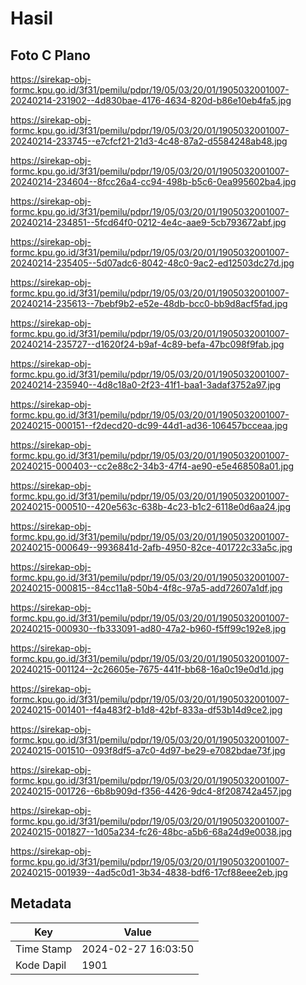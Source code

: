 # Hasil

## Foto C Plano

https://sirekap-obj-formc.kpu.go.id/3f31/pemilu/pdpr/19/05/03/20/01/1905032001007-20240214-231902--4d830bae-4176-4634-820d-b86e10eb4fa5.jpg

https://sirekap-obj-formc.kpu.go.id/3f31/pemilu/pdpr/19/05/03/20/01/1905032001007-20240214-233745--e7cfcf21-21d3-4c48-87a2-d5584248ab48.jpg

https://sirekap-obj-formc.kpu.go.id/3f31/pemilu/pdpr/19/05/03/20/01/1905032001007-20240214-234604--8fcc26a4-cc94-498b-b5c6-0ea995602ba4.jpg

https://sirekap-obj-formc.kpu.go.id/3f31/pemilu/pdpr/19/05/03/20/01/1905032001007-20240214-234851--5fcd64f0-0212-4e4c-aae9-5cb793672abf.jpg

https://sirekap-obj-formc.kpu.go.id/3f31/pemilu/pdpr/19/05/03/20/01/1905032001007-20240214-235405--5d07adc6-8042-48c0-9ac2-ed12503dc27d.jpg

https://sirekap-obj-formc.kpu.go.id/3f31/pemilu/pdpr/19/05/03/20/01/1905032001007-20240214-235613--7bebf9b2-e52e-48db-bcc0-bb9d8acf5fad.jpg

https://sirekap-obj-formc.kpu.go.id/3f31/pemilu/pdpr/19/05/03/20/01/1905032001007-20240214-235727--d1620f24-b9af-4c89-befa-47bc098f9fab.jpg

https://sirekap-obj-formc.kpu.go.id/3f31/pemilu/pdpr/19/05/03/20/01/1905032001007-20240214-235940--4d8c18a0-2f23-41f1-baa1-3adaf3752a97.jpg

https://sirekap-obj-formc.kpu.go.id/3f31/pemilu/pdpr/19/05/03/20/01/1905032001007-20240215-000151--f2decd20-dc99-44d1-ad36-106457bcceaa.jpg

https://sirekap-obj-formc.kpu.go.id/3f31/pemilu/pdpr/19/05/03/20/01/1905032001007-20240215-000403--cc2e88c2-34b3-47f4-ae90-e5e468508a01.jpg

https://sirekap-obj-formc.kpu.go.id/3f31/pemilu/pdpr/19/05/03/20/01/1905032001007-20240215-000510--420e563c-638b-4c23-b1c2-6118e0d6aa24.jpg

https://sirekap-obj-formc.kpu.go.id/3f31/pemilu/pdpr/19/05/03/20/01/1905032001007-20240215-000649--9936841d-2afb-4950-82ce-401722c33a5c.jpg

https://sirekap-obj-formc.kpu.go.id/3f31/pemilu/pdpr/19/05/03/20/01/1905032001007-20240215-000815--84cc11a8-50b4-4f8c-97a5-add72607a1df.jpg

https://sirekap-obj-formc.kpu.go.id/3f31/pemilu/pdpr/19/05/03/20/01/1905032001007-20240215-000930--fb333091-ad80-47a2-b960-f5ff99c192e8.jpg

https://sirekap-obj-formc.kpu.go.id/3f31/pemilu/pdpr/19/05/03/20/01/1905032001007-20240215-001124--2c26605e-7675-441f-bb68-16a0c19e0d1d.jpg

https://sirekap-obj-formc.kpu.go.id/3f31/pemilu/pdpr/19/05/03/20/01/1905032001007-20240215-001401--f4a483f2-b1d8-42bf-833a-df53b14d9ce2.jpg

https://sirekap-obj-formc.kpu.go.id/3f31/pemilu/pdpr/19/05/03/20/01/1905032001007-20240215-001510--093f8df5-a7c0-4d97-be29-e7082bdae73f.jpg

https://sirekap-obj-formc.kpu.go.id/3f31/pemilu/pdpr/19/05/03/20/01/1905032001007-20240215-001726--6b8b909d-f356-4426-9dc4-8f208742a457.jpg

https://sirekap-obj-formc.kpu.go.id/3f31/pemilu/pdpr/19/05/03/20/01/1905032001007-20240215-001827--1d05a234-fc26-48bc-a5b6-68a24d9e0038.jpg

https://sirekap-obj-formc.kpu.go.id/3f31/pemilu/pdpr/19/05/03/20/01/1905032001007-20240215-001939--4ad5c0d1-3b34-4838-bdf6-17cf88eee2eb.jpg


## Metadata

| Key        | Value               |
| ---------- | ------------------- |
| Time Stamp | 2024-02-27 16:03:50 |
| Kode Dapil | 1901                |



